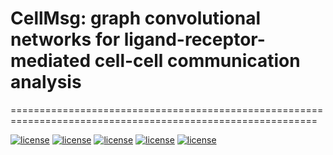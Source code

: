 # CellMsg: graph convolutional networks for ligand-receptor-mediated cell-cell communication analysis
===========================================================================================================


[![license](https://img.shields.io/badge/python_-3.11.7_-blue)](https://www.python.org/)
[![license](https://img.shields.io/badge/torch_-2.0.1_-blue)](https://pytorch.org/)
[![license](https://img.shields.io/badge/scanpy_-1.10.1_-blue)](https://scanpy.readthedocs.io/en/stable/)
[![license](https://img.shields.io/badge/anndata_-0.10.8_-blue)](https://anndata-tutorials.readthedocs.io/en/latest/index.html/)
[![license](https://img.shields.io/badge/liana_-blue)](https://github.com/saezlab/liana)

